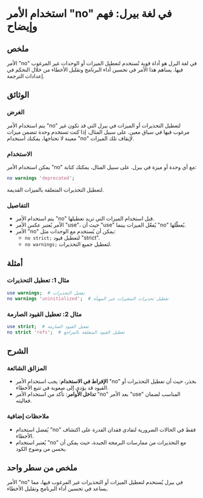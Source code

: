 <!--
Meta Description: # استخدام الأمر "no" في لغة بيرل: فهم وإيضاح ## ملخص الأمر "no" في لغة البرل هو أداة قوية تُستخدم لتعطيل الميزات أو الوحدات غير المرغوب فيها. يساهم هذ...
Meta Keywords: الأمر, استخدام, التحذيرات, لتعطيل, الميزات
-->

# استخدام الأمر "no" في لغة بيرل: فهم وإيضاح

## ملخص
الأمر "no" في لغة البرل هو أداة قوية تُستخدم لتعطيل الميزات أو الوحدات غير المرغوب فيها. يساهم هذا الأمر في تحسين أداء البرنامج وتقليل الأخطاء من خلال التحكم في إعدادات الترجمة.

## الوثائق
### الغرض
يتم استخدام الأمر "no" لتعطيل التحذيرات أو الميزات في بيرل التي قد تكون غير مرغوب فيها في سياق معين. على سبيل المثال، إذا كنت تستخدم وحدة تتضمن ميزات معينة لا تحتاجها، يمكنك استخدام "no" لإيقاف تلك الميزات.

### الاستخدام
يمكن استخدام الأمر "no" مع أي وحدة أو ميزة في بيرل. على سبيل المثال، يمكنك كتابة:
```perl
no warnings 'deprecated';
```
لتعطيل التحذيرات المتعلقة بالميزات القديمة. 

### التفاصيل
- يتم استخدام الأمر "no" قبل استخدام الميزات التي تريد تعطيلها.
- الأمر يُعتبر عكس الأمر "use"، حيث أن "use" يُفعّل الميزات بينما "no" يُعطّلها.
- الأمر "no" يمكن أن يُستخدم مع الوحدات مثل:
  - `no strict;` لتعطيل قيود "strict".
  - `no warnings;` لتعطيل جميع التحذيرات.

## أمثلة
### مثال 1: تعطيل التحذيرات
```perl
use warnings;  # تفعيل التحذيرات
no warnings 'uninitialized';  # تعطيل تحذيرات المتغيرات غير المهيأة
```

### مثال 2: تعطيل القيود الصارمة
```perl
use strict;  # تفعيل القيود الصارمة
no strict 'refs';  # تعطيل القيود المتعلقة بالمراجع
```

## الشرح
### المزالق الشائعة
- **الإفراط في الاستخدام**: يجب استخدام الأمر "no" بحذر، حيث أن تعطيل التحذيرات أو القيود قد يؤدي إلى صعوبة في تتبع الأخطاء.
- **تداخل الأوامر**: تأكد من استخدام الأمر "no" بعد الأمر "use" المناسب لضمان فعاليته.

### ملاحظات إضافية
- يُفضل استخدام "no" فقط في الحالات الضرورية لتفادي فقدان القدرة على اكتشاف الأخطاء.
- يُعتبر استخدام "no" مع التحذيرات من ممارسات البرمجة الجيدة، حيث يمكن أن يحسن من وضوح الكود.

## ملخص من سطر واحد
الأمر "no" في بيرل يُستخدم لتعطيل الميزات أو التحذيرات غير المرغوب فيها، مما يساعد في تحسين أداء البرنامج وتقليل الأخطاء.